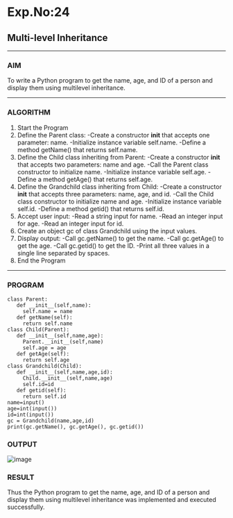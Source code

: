# Exp.No:24  
## Multi-level Inheritance

---

### AIM  
To write a Python program to get the name, age, and ID of a person and display them using multilevel inheritance.

---

### ALGORITHM

1. Start the Program
2. Define the Parent class:
-Create a constructor __init__ that accepts one parameter: name.
-Initialize instance variable self.name.
-Define a method getName() that returns self.name.
3. Define the Child class inheriting from Parent:
-Create a constructor __init__ that accepts two parameters: name and age.
-Call the Parent class constructor to initialize name.
-Initialize instance variable self.age.
-Define a method getAge() that returns self.age.
4. Define the Grandchild class inheriting from Child:
-Create a constructor __init__ that accepts three parameters: name, age, and id.
-Call the Child class constructor to initialize name and age.
-Initialize instance variable self.id.
-Define a method getid() that returns self.id.
5. Accept user input:
-Read a string input for name.
-Read an integer input for age.
-Read an integer input for id.
6. Create an object gc of class Grandchild using the input values.
7. Display output:
-Call gc.getName() to get the name.
-Call gc.getAge() to get the age.
-Call gc.getid() to get the ID.
-Print all three values in a single line separated by spaces.
8. End the Program

---

### PROGRAM

```
class Parent:
   def __init__(self,name):
     self.name = name
   def getName(self):
     return self.name
class Child(Parent):
   def __init__(self,name,age):
     Parent.__init__(self,name)
     self.age = age
   def getAge(self):
     return self.age
class Grandchild(Child):
   def __init__(self,name,age,id):
     Child.__init__(self,name,age)
     self.id=id
   def getid(self):
     return self.id
name=input()
age=int(input())
id=int(input())
gc = Grandchild(name,age,id)
print(gc.getName(), gc.getAge(), gc.getid())
```

### OUTPUT

![image](https://github.com/user-attachments/assets/d56ab102-e7da-4216-add7-3410d3d4165c)

### RESULT
Thus the Python program to get the name, age, and ID of a person and display them using multilevel inheritance was implemented and executed successfully.
